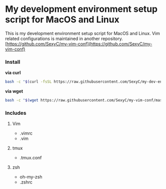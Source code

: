 # My development environment setup script for MacOS and Linux

This is my development environment setup script for MacOS and Linux.
Vim related configurations is maintained in another repository.
[https://github.com/SexyC/my-vim-conf](https://github.com/SexyC/my-vim-conf)

### Install

**via curl**

```bash
bash -c "$(curl -fsSL https://raw.githubusercontent.com/SexyC/my-dev-env-conf/master/setup)"
```

**via wget**

```bash
bash -c "$(wget https://raw.githubusercontent.com/SexyC/my-vim-conf/master/instal://raw.githubusercontent.com/SexyC/my-dev-env-conf/master/setup -O -)"
```

### Includes

1. Vim
	- .vimrc
	- .vim

2. tmux
	- .tmux.conf

3. zsh
	- oh-my-zsh
	- .zshrc

